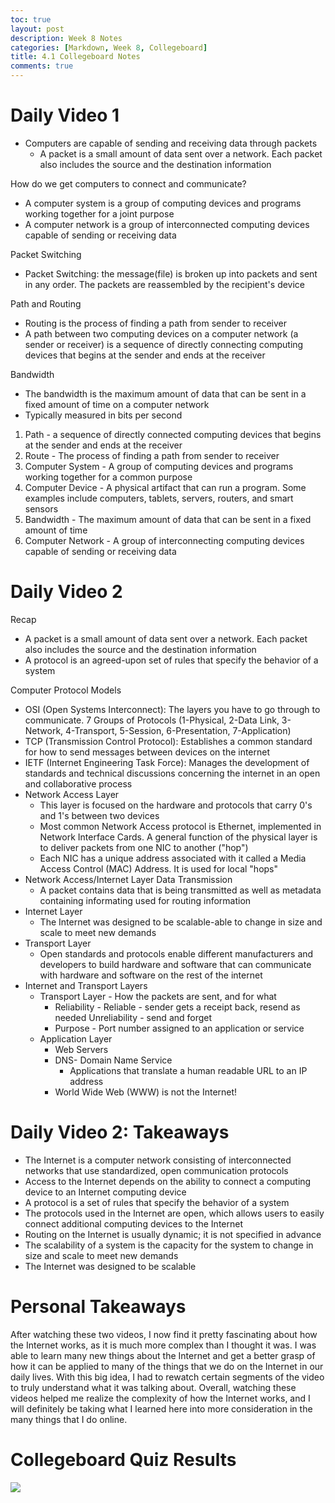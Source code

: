 ```yaml
---
toc: true
layout: post
description: Week 8 Notes
categories: [Markdown, Week 8, Collegeboard]
title: 4.1 Collegeboard Notes
comments: true
---
```


# Daily Video 1
- Computers are capable of sending and receiving data through packets
    - A packet is a small amount of data sent over a network. Each packet also includes the source and the destination information

How do we get computers to connect and communicate?
- A computer system is a group of computing devices and programs working together for a joint purpose
- A computer network is a group of interconnected computing devices capable of sending or receiving data

Packet Switching
- Packet Switching: the message(file) is broken up into packets and sent in any order. The packets are reassembled by the recipient's device

Path and Routing
- Routing is the process of finding a path from sender to receiver
- A path between two computing devices on a computer network (a sender or receiver) is a sequence of directly connecting computing devices that begins at the sender and ends at the receiver

Bandwidth
- The bandwidth is the maximum amount of data that can be sent in a fixed amount of time on a computer network
- Typically measured in bits per second

1) Path - a sequence of directly connected computing devices that begins at the sender and ends at the receiver
2) Route - The process of finding a path from sender to receiver
3) Computer System - A group of computing devices and programs working together for a common purpose
4) Computer Device - A physical artifact that can run a program. Some examples include computers, tablets, servers, routers, and smart sensors
5) Bandwidth - The maximum amount of data that can be sent in a fixed amount of time
6) Computer Network - A group of interconnecting computing devices capable of sending or receiving data


# Daily Video 2

Recap
- A packet is a small amount of data sent over a network. Each packet also includes the source and the destination information
- A protocol is an agreed-upon set of rules that specify the behavior of a system

Computer Protocol Models
- OSI (Open Systems Interconnect): The layers you have to go through to communicate. 7 Groups of Protocols (1-Physical, 2-Data Link, 3-Network, 4-Transport, 5-Session, 6-Presentation, 7-Application)
- TCP (Transmission Control Protocol): Establishes a common standard for how to send messages between devices on the internet
- IETF (Internet Engineering Task Force): Manages the development of standards and technical discussions concerning the internet in an open and collaborative process
- Network Access Layer
    - This layer is focused on the hardware and protocols that carry 0's and 1's between two devices
    - Most common Network Access protocol is Ethernet, implemented in Network Interface Cards. A general function of the physical layer is to deliver packets from one NIC to another ("hop")
    - Each NIC has a unique address associated with it called a Media Access Control (MAC) Address. It is used for local "hops"
- Network Access/Internet Layer Data Transmission
    - A packet contains data that is being transmitted as well as metadata containing informating used for routing information
- Internet Layer
    - The Internet was designed to be scalable-able to change in size and scale to meet new demands
- Transport Layer
    - Open standards and protocols enable different manufacturers and developers to build hardware and software that can communicate with hardware and software on the rest of the internet
- Internet and Transport Layers
    - Transport Layer - How the packets are sent, and for what
        - Reliability - Reliable - sender gets a receipt back, resend as needed
        Unreliability - send and forget
        - Purpose - Port number assigned to an application or service
    - Application Layer
        - Web Servers
        - DNS- Domain Name Service
            - Applications that translate a human readable URL to an IP address
        - World Wide Web (WWW) is not the Internet!


# Daily Video 2: Takeaways

- The Internet is a computer network consisting of interconnected networks that use standardized, open communication protocols
- Access to the Internet depends on the ability to connect a computing device to an Internet computing device
- A protocol is a set of rules that specify the behavior of a system
- The protocols used in the Internet are open, which allows users to easily connect additional computing devices to the Internet
- Routing on the Internet is usually dynamic; it is not specified in advance
- The scalability of a system is the capacity for the system to change in size and scale to meet new demands
- The Internet was designed to be scalable


# Personal Takeaways

After watching these two videos, I now find it pretty fascinating about how the Internet works, as it is much more complex than I thought it was. I was able to learn many new things about the Internet and get a better grasp of how it can be applied to many of the things that we do on the Internet in our daily lives. With this big idea, I had to rewatch certain segments of the video to truly understand what it was talking about. Overall, watching these videos helped me realize the complexity of how the Internet works, and I will definitely be taking what I learned here into more consideration in the many things that I do online.

# Collegeboard Quiz Results

![]({{site.baseurl}}/images/Picture.png)



